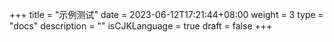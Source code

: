 +++
title = "示例测试"
date = 2023-06-12T17:21:44+08:00
weight = 3
type = "docs"
description = ""
isCJKLanguage = true
draft = false
+++